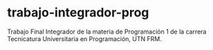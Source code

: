 # trabajo-integrador-prog
Trabajo Final Integrador de la materia de Programación 1 de la carrera Tecnicatura Universitaria en Programación, UTN FRM.
